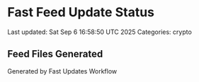 # Fast Feed Update Status
Last updated: Sat Sep  6 16:58:50 UTC 2025
Categories: crypto

## Feed Files Generated

Generated by Fast Updates Workflow
